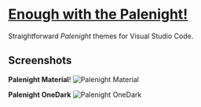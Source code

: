 # [Enough with the Palenight!](https://marketplace.visualstudio.com/items?itemName=Lebster.enough-with-the-palenight)

Straightforward *Palenight* themes for Visual Studio Code.

## Screenshots

**Palenight Material**!
![Palenight Material](https://user-images.githubusercontent.com/44923609/145521891-b34bb11e-ea99-4609-9d5e-d60c76b2f2c2.png)

**Palenight OneDark**
![Palenight OneDark](https://user-images.githubusercontent.com/44923609/145521926-f51023d8-1784-46f7-9996-3206a3260f68.png)